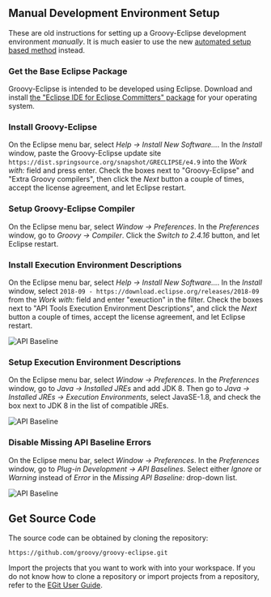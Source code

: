 ## Manual Development Environment Setup ##

These are old instructions for setting up a Groovy-Eclipse development environment *manually*. It is much easier to use the new [automated setup based method](https://github.com/groovy/groovy-eclipse/blob/master/docs/Getting-Started-with-Groovy-Eclipse-Source-Code.md#development-environment-setup) instead.

### Get the Base Eclipse Package

Groovy-Eclipse is intended to be developed using Eclipse. Download and install [the "Eclipse IDE for Eclipse Committers" package](http://www.eclipse.org/downloads/packages/release/2018-09/r/eclipse-ide-eclipse-committers) for your operating system.

### Install Groovy-Eclipse

On the Eclipse menu bar, select *Help -> Install New Software...*.  In the *Install* window, paste the Groovy-Eclipse update site `https://dist.springsource.org/snapshot/GRECLIPSE/e4.9` into the *Work with:* field and press enter. Check the boxes next to "Groovy-Eclipse" and "Extra Groovy compilers", then click the *Next* button a couple of times, accept the license agreement, and let Eclipse restart.

### Setup Groovy-Eclipse Compiler

On the Eclipse menu bar, select *Window -> Preferences*.  In the *Preferences* window, go to *Groovy -> Compiler*. Click the *Switch to 2.4.16* button, and let Eclipse restart.

### Install Execution Environment Descriptions

On the Eclipse menu bar, select *Help -> Install New Software...*.  In the *Install* window, select `2018-09 - https://download.eclipse.org/releases/2018-09` from the *Work with:* field and enter "exeuction" in the filter. Check the boxes next to "API Tools Execution Environment Descriptions", and click the *Next* button a couple of times, accept the license agreement, and let Eclipse restart.

![API Baseline](images/eclipse-api-tools-execution-environment.png)

### Setup Execution Environment Descriptions

On the Eclipse menu bar, select *Window -> Preferences*.  In the *Preferences* window, go to *Java -> Installed JREs* and add JDK 8. Then go to *Java -> Installed JREs -> Execution Environments*, select JavaSE-1.8, and check the box next to JDK 8 in the list of compatible JREs.

![API Baseline](images/eclipse-execution-environment.png)

### Disable Missing API Baseline Errors

On the Eclipse menu bar, select *Window -> Preferences*.  In the *Preferences* window, go to *Plug-in Development -> API Baselines*. Select either *Ignore* or *Warning* instead of *Error* in the *Missing API Baseline:* drop-down list.

![API Baseline](images/eclipse-api-baseline.png)

## Get Source Code

The source code can be obtained by cloning the repository:

```
https://github.com/groovy/groovy-eclipse.git
```

Import the projects that you want to work with into your workspace.  If you do not know how to clone a repository or import projects from a repository, refer to the [EGit User Guide](https://wiki.eclipse.org/EGit/User_Guide).
